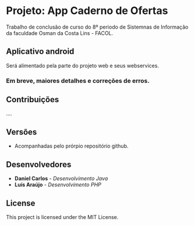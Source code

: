 # Projeto: App Caderno de Ofertas

Trabalho de conclusão de curso do 8º periodo de Sistemnas de Informação da faculdade Osman da Costa Lins - FACOL.

## Aplicativo android

Será alimentado pela parte do projeto web e seus webservices.

### Em breve, maiores detalhes e correções de erros.

## Contribuições

....

## Versões

* Acompanhadas pelo prórpio repositório github.

## Desenvolvedores

* **Daniel Carlos** - *Desenvolvimento Java*
* **Luís Araújo** - *Desenvolvimento PHP*

## License

This project is licensed under the MIT License. 
